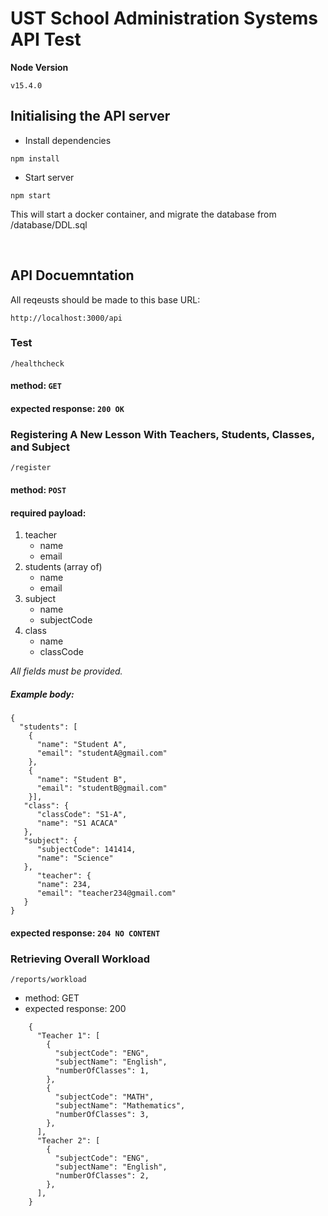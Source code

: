 # UST School Administration Systems API Test

**Node Version**
```
v15.4.0
```

## Initialising the API server
- Install dependencies
```
npm install
```
- Start server
```
npm start
```
This will start a docker container, and migrate the database from /database/DDL.sql

<br>

## API Docuemntation

All reqeusts should be made to this base URL:
```
http://localhost:3000/api
```

### Test
```
/healthcheck
```
#### method: `GET`
#### expected response: `200 OK`


### Registering A New Lesson With Teachers, Students, Classes, and Subject
```
/register
```
#### method: `POST`
#### required payload: 
1. teacher
    * name
    * email
1. students (array of)
    * name
    * email
1. subject
    * name
    * subjectCode
1. class
    * name
    * classCode
    
*All fields must be provided.*
      
##### Example body:
 ```
 {
   "students": [
     {
       "name": "Student A",
       "email": "studentA@gmail.com"
     },
     {
       "name": "Student B",
       "email": "studentB@gmail.com"
     }],
    "class": {
       "classCode": "S1-A",
       "name": "S1 ACACA"
    },
    "subject": {
       "subjectCode": 141414,
       "name": "Science"
    },
       "teacher": {
       "name": 234,
       "email": "teacher234@gmail.com"
    }
 }
 ```
 #### expected response: `204 NO CONTENT`


### Retrieving Overall Workload
```
/reports/workload
```
 * method: GET
 * expected response: 200 
```
    {
      "Teacher 1": [
        {
          "subjectCode": "ENG",
          "subjectName": "English",
          "numberOfClasses": 1,
        },        
        {
          "subjectCode": "MATH",
          "subjectName": "Mathematics",
          "numberOfClasses": 3,
        },
      ],
      "Teacher 2": [
        {
          "subjectCode": "ENG",
          "subjectName": "English",
          "numberOfClasses": 2,
        },
      ],
    }
```
